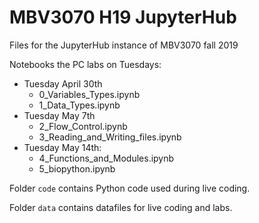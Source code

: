 # MBV3070 H19 JupyterHub
Files for the JupyterHub instance of MBV3070 fall 2019

Notebooks the PC labs on Tuesdays:

* Tuesday April 30th
    - 0_Variables_Types.ipynb
    - 1_Data_Types.ipynb
* Tuesday May 7th
    - 2_Flow_Control.ipynb
    - 3_Reading_and_Writing_files.ipynb
* Tuesday May 14th:
    - 4_Functions_and_Modules.ipynb
    - 5_biopython.ipynb

Folder `code` contains Python code used during live coding.

Folder `data` contains datafiles for live coding and labs.
